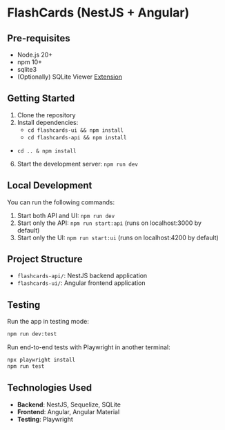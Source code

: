# FlashCards (NestJS + Angular)

## Pre-requisites

- Node.js 20+
- npm 10+
- sqlite3
- (Optionally) SQLite Viewer [Extension](https://marketplace.visualstudio.com/items?itemName=qwtel.sqlite-viewer)

## Getting Started

1. Clone the repository
2. Install dependencies:
   - `cd flashcards-ui && npm install`
   - `cd flashcards-api && npm install`

- `cd .. & npm install`

6. Start the development server: `npm run dev`

## Local Development

You can run the following commands:

1. Start both API and UI: `npm run dev`
2. Start only the API: `npm run start:api` (runs on localhost:3000 by default)
3. Start only the UI: `npm run start:ui` (runs on localhost:4200 by default)

## Project Structure

- `flashcards-api/`: NestJS backend application
- `flashcards-ui/`: Angular frontend application

## Testing

Run the app in testing mode:

```bash
npm run dev:test
```

Run end-to-end tests with Playwright in another terminal:

```bash
npx playwright install
npm run test
```

## Technologies Used

- **Backend**: NestJS, Sequelize, SQLite
- **Frontend**: Angular, Angular Material
- **Testing**: Playwright
